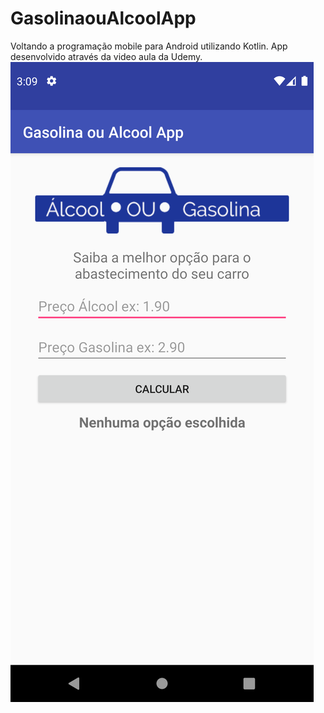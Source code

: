 # GasolinaouAlcoolApp

Voltando a programação mobile para Android utilizando Kotlin.
App desenvolvido através da video aula da Udemy.
![Screenshot](GasolinaOuAlcoolApp.png)
